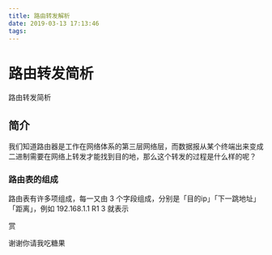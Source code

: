 ```yaml
---
title: 路由转发解析
date: 2019-03-13 17:13:46
tags:
---
```


# 路由转发简析

路由转发简析

<!-- more -->

## 简介

我们知道路由器是工作在网络体系的第三层网络层，而数据报从某个终端出来变成二进制需要在网络上转发才能找到目的地，那么这个转发的过程是什么样的呢？

### 路由表的组成

路由表有许多项组成，每一又由 3 个字段组成，分别是「目的ip」「下一跳地址」「距离」，例如 192.168.1.1 R1 3 就表示

赏

谢谢你请我吃糖果